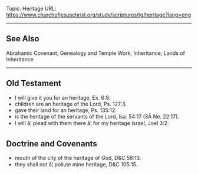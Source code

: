 Topic: Heritage
URL: https://www.churchofjesuschrist.org/study/scriptures/tg/heritage?lang=eng

---

## See Also

Abrahamic Covenant; Genealogy and Temple Work; Inheritance; Lands of Inheritance

---

## Old Testament

- I will give it you for an heritage, Ex. 6:8.
- children are an heritage of the Lord, Ps. 127:3.
- gave their land for an heritage, Ps. 135:12.
- is the heritage of the servants of the Lord, Isa. 54:17 (3Â Ne. 22:17).
- I will â¦ plead with them there â¦ for my heritage Israel, Joel 3:2.

## Doctrine and Covenants

- mouth of the city of the heritage of God, D&C 58:13.
- they shall not â¦ pollute mine heritage, D&C 105:15.


